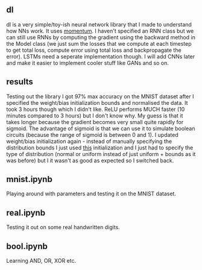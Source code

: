 ## dl

dl is a very simple/toy-ish neural network library that I made to understand how NNs work. It uses [momentum](https://distill.pub/2017/momentum/). I haven't specified an RNN class but we can still use RNNs by computing the gradient using the backward method in the Model class (we just sum the losses that we compute at each timestep to get total loss, compute error using total loss and backpropagate the error). LSTMs need a seperate implementation though. I will add CNNs later and make it easier to implement cooler stuff like GANs and so on.

## results
Testing out the library I got 97% max accuracy on the MNIST dataset after I specified the weight/bias initialization bounds and normalised the data. It took 3 hours though which I didn't like. ReLU performs MUCH faster (10 minutes compared to 3 hours) but I don't know why. My guess is that it takes longer because the gradient becomes very small quite rapidly for sigmoid. The advantage of sigmoid is that we can use it to simulate boolean circuits (because the range of sigmoid is between 0 and 1). I updated weight/bias initialization again - instead of manually specifying the distribution bounds I just used [this](https://www.deeplearning.ai/ai-notes/initialization/) initialization and I just had to specify the type of distribution (normal or uniform instead of just uniform + bounds as it was before) but I it wasn't as good as expected so I switched back. 

## mnist.ipynb

Playing around with parameters and testing it on the MNIST dataset. 

## real.ipynb

Testing it out on some real handwritten digits.

## bool.ipynb

Learning AND, OR, XOR etc.
